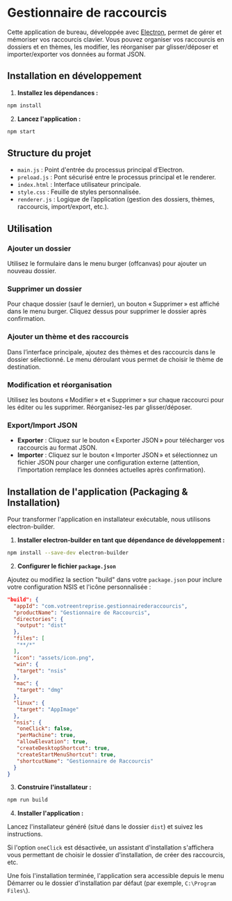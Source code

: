 # Gestionnaire de raccourcis

Cette application de bureau, développée avec [Electron](https://www.electronjs.org/), permet de gérer et mémoriser vos raccourcis clavier. Vous pouvez organiser vos raccourcis en dossiers et en thèmes, les modifier, les réorganiser par glisser/déposer et importer/exporter vos données au format JSON.

## Installation en développement

1. **Installez les dépendances :**

```bash
npm install
```

2. **Lancez l'application :**

```bash
npm start
```

## Structure du projet

- `main.js` : Point d'entrée du processus principal d’Electron.
- `preload.js` : Pont sécurisé entre le processus principal et le renderer.
- `index.html` : Interface utilisateur principale.
- `style.css` : Feuille de styles personnalisée.
- `renderer.js` : Logique de l’application (gestion des dossiers, thèmes, raccourcis, import/export, etc.).

## Utilisation

### Ajouter un dossier

Utilisez le formulaire dans le menu burger (offcanvas) pour ajouter un nouveau dossier.

### Supprimer un dossier

Pour chaque dossier (sauf le dernier), un bouton « Supprimer » est affiché dans le menu burger. Cliquez dessus pour supprimer le dossier après confirmation.

### Ajouter un thème et des raccourcis

Dans l’interface principale, ajoutez des thèmes et des raccourcis dans le dossier sélectionné. Le menu déroulant vous permet de choisir le thème de destination.

### Modification et réorganisation

Utilisez les boutons « Modifier » et « Supprimer » sur chaque raccourci pour les éditer ou les supprimer. Réorganisez-les par glisser/déposer.

### Export/Import JSON

- **Exporter** : Cliquez sur le bouton « Exporter JSON » pour télécharger vos raccourcis au format JSON.
- **Importer** : Cliquez sur le bouton « Importer JSON » et sélectionnez un fichier JSON pour charger une configuration externe (attention, l’importation remplace les données actuelles après confirmation).

## Installation de l'application (Packaging & Installation)

Pour transformer l'application en installateur exécutable, nous utilisons electron-builder.

1. **Installer electron-builder en tant que dépendance de développement :**

```bash
npm install --save-dev electron-builder
```

2. **Configurer le fichier `package.json`**

Ajoutez ou modifiez la section "build" dans votre `package.json` pour inclure votre configuration NSIS et l'icône personnalisée :

```json
"build": {
  "appId": "com.votreentreprise.gestionnairederaccourcis",
  "productName": "Gestionnaire de Raccourcis",
  "directories": {
   "output": "dist"
  },
  "files": [
   "**/*"
  ],
  "icon": "assets/icon.png",
  "win": {
   "target": "nsis"
  },
  "mac": {
   "target": "dmg"
  },
  "linux": {
   "target": "AppImage"
  },
  "nsis": {
   "oneClick": false,
   "perMachine": true,
   "allowElevation": true,
   "createDesktopShortcut": true,
   "createStartMenuShortcut": true,
   "shortcutName": "Gestionnaire de Raccourcis"
  }
}
```

3. **Construire l'installateur :**

```bash
npm run build
```

4. **Installer l'application :**

Lancez l'installateur généré (situé dans le dossier `dist`) et suivez les instructions.

Si l'option `oneClick` est désactivée, un assistant d'installation s'affichera vous permettant de choisir le dossier d'installation, de créer des raccourcis, etc.

Une fois l'installation terminée, l'application sera accessible depuis le menu Démarrer ou le dossier d'installation par défaut (par exemple, `C:\Program Files\`).
